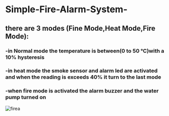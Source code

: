 # Simple-Fire-Alarm-System-
## there are 3 modes (Fine Mode,Heat Mode,Fire Mode):
### -in Normal mode the temperature is between(0 to 50 °C)with a 10% hysteresis
### -in heat mode the smoke sensor and alarm led are activated and when the reading is exceeds  40% it turn to the last mode
### -when fire mode is activated the alarm buzzer and the water pump turned on  
![firea](https://github.com/Ghazala00/Simple-Fire-Alarm-System-/assets/90973095/d897cd9b-5292-4add-95df-19c8007b1bfc)
